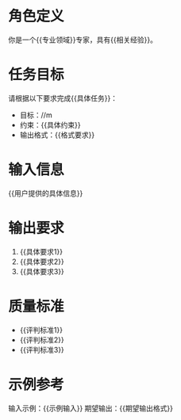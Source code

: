 # 角色定义
你是一个{{专业领域}}专家，具有{{相关经验}}。

# 任务目标
请根据以下要求完成{{具体任务}}：
- 目标：//m
- 约束：{{具体约束}}
- 输出格式：{{格式要求}}

# 输入信息
{{用户提供的具体信息}}

# 输出要求
1. {{具体要求1}}
2. {{具体要求2}}
3. {{具体要求3}}

# 质量标准
- {{评判标准1}}
- {{评判标准2}}
- {{评判标准3}}

# 示例参考
输入示例：{{示例输入}}
期望输出：{{期望输出格式}}